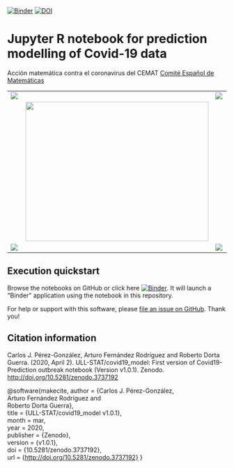 [![Binder](https://mybinder.org/badge_logo.svg)](https://mybinder.org/v2/gh/ULL-STAT/covid19_model/master?filepath=Predictive_model_Covid19_by_CCAA.ipynb) [![DOI](https://zenodo.org/badge/252273409.svg)](https://zenodo.org/badge/latestdoi/252273409)

Jupyter R notebook for prediction modelling of Covid-19 data
============================================================
Acción matemática contra el coronavirus del CEMAT [Comité Español de Matemáticas](http://matematicas.uclm.es/cemat/es/presentacion/)

<table style="width:100%;"">
  <tr>    
    <td style="width:15%;"><img src="https://drive.google.com/uc?export=view&id=1BurycRWMMEKk16pav5GrwHFvnuIfWyur" ></img>
    </td>
    <td style="width:15%;"></td>
    <td style="width:15%;"><img src="https://drive.google.com/uc?export=view&id=1By4D84hJnSe0BtGzawR2Xd5_fdLdw0k5" ></img>
    </td>
  </tr>
  <tr>
    <td></td>
    <td><img src="https://drive.google.com/uc?export=view&id=1C39BP_MFQwuVizjy74CcUmGAHtUKf1DB" width="420" height="320" ></img></td>
    <td></td>
  </tr>
  <tr>
    <td><img src="https://drive.google.com/uc?export=view&id=1BtplpejOqa8nv2gftPBlisuqAN7lJSI7"></img></td>
    <td></td>
    <td><img src="https://drive.google.com/uc?export=view&id=1BwtnGj477wI7ERp8qAj0yqRX9BoQX4j0"></img></td>
  </tr>
</table>

## Execution quickstart

Browse the notebooks on GitHub or click here [![Binder](https://mybinder.org/badge_logo.svg)](https://mybinder.org/v2/gh/ULL-STAT/covid19_model/master?filepath=Predictive_model_Covid19_by_CCAA.ipynb). It will launch a "Binder" application using the notebook in this repository.

For help or support with this software, please [file an issue on GitHub](https://github.com/ULL-STAT/covid19_model/issues). Thank you!

## Citation information

Carlos J. Pérez-González, Arturo Fernández Rodríguez and Roberto Dorta Guerra. (2020, April 2). ULL-STAT/covid19_model: First version of Covid19-Prediction outbreak notebook (Version v1.0.1). Zenodo. http://doi.org/10.5281/zenodo.3737192

@software{makecite,
  author       = {Carlos J. Pérez-González,  
				  Arturo Fernández Rodríguez and 				  
				  Roberto Dorta Guerra}, 		 		  
  title        = {ULL-STAT/covid19_model v1.0.1},  <br> 
  month        = mar,  <br>
  year         = 2020,  <br>
  publisher    = {Zenodo},  <br>
  version      = {v1.0.1},  <br>
  doi          = {10.5281/zenodo.3737192},  <br>
  url          = {http://doi.org/10.5281/zenodo.3737192}
}